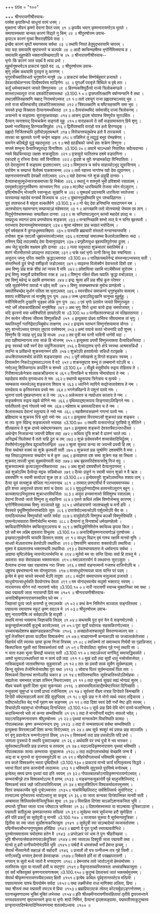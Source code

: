 +++
title = "१००"

+++
श्रीनारायणीश्रीरुवाच-  
परमेश कृपासिन्धो साधूनां परमं धनम् ।  
मुक्तानां जीवनं कृष्णो देवानां दैवतं परम् ॥१ ॥
कृपयैव भवान् कृष्णनारायणोऽत्र भूतले ।  
समायास्यथवा चान्यत् कारणं विद्यते नु किम् ॥२ ॥
श्रीपुरुषोत्तम उवाच-  
कृपाऽत्र कारणं मुख्यं शिवराज्ञीप्रिये सदा ।  
इच्छैव कारणं सृष्टौ ममागमस्य सर्वथा ॥३ ॥
तथापि नियतं हेतुमुद्भावयामि चापरम् ।  
यदा यदा समायामि सृष्ट्यन्तरे च कल्पके ॥४ ॥
आदौ क्वचिन्महर्षेश्च भृगोर्निमित्तमाप्य ह ।  
समायामि मुहुश्चेति भक्तानामिच्छयाऽपि च ॥५ ॥
श्रीनारायणीश्रीरुवाच--  
भृगोः किं कारणं जातं यदर्थं वै त्वया प्रभो ।  
मुहुर्मानुषभावेऽत्र प्राकट्यं गृह्यते वद ॥६ ॥
श्रीपुरुषोत्तम उवाच-  
शृणु लक्ष्मि कथयामि पुरावृत्तं तु कारणम् ।  
भृगुस्त्रीख्यातिवधतो भृगुशापेन मानुषे ॥७ ॥
प्राकट्यं सर्वथा विष्णोर्बहुवारं प्रजायते ।  
देवकार्यार्थलग्नस्य दिव्यैश्वर्यस्य शार्ङ्गिणः ॥८ ॥
युगधर्मे परावृत्ते शिथिले च वृषे ततः ।  
कर्तुं धर्मव्यवस्थानं जायते विष्णुरव्ययः ॥९ ॥
हिरण्यकशिपुर्दैत्यो राज्ये त्रिलोकमण्डले ।  
शास्ताऽभवत्पुरा राजा दशकोटिसमास्तथा ॥3.100.१ ०॥
द्वासप्ततिलक्षाणि वर्षाण्यन्यानि वै तथा ।  
तथाऽशीतिसहस्राणि सम्राट् निरामयोऽभवत् ॥१ १॥
ततो दशयुगं राजा प्रह्लादश्चाऽभवद् भुवः ।  
ततो राजा बलिश्चासीद् दशकोटिसमास्तथा ॥१२॥
त्रिंशल्लक्षाणि च षष्टिसहस्राणि समा भुवः ।  
त्रयस्ते इन्द्रा विख्याता दैत्यानामभवँस्तदा ॥१ ३॥
दैत्यसंस्थमिदं सर्वमासीद् राज्यं त्रिलोकगम् ।  
अत्रान्तरे च सङ्ग्रामाः सुरासुरक्षयावहाः ॥१४॥
आसन् द्वादश चोग्राश्च विष्णुर्यत्र सुराऽर्थितः ।  
दैत्यान् व्यनाशयद् दिव्यचक्रेण सङ्गतो मुहुः ॥१५॥
वाराहकल्पे ते सर्वे सङ्ग्रामास्तान् प्रिये शृणु ।  
प्रथमो नारसिंहस्तु हिरण्यकशिपुर्हतः ॥१६॥
द्वितीयश्चापि वाराहो यत्र हतो हिरण्यदृक् ।  
प्रह्लादो निर्जितश्चापि तृतीयोऽमृतमन्थने ॥१७॥
विरोचनश्चतुर्थश्च हतो वै तारकामये ।  
तारका सा बृहस्पतेः पत्नी चन्द्रेण चाहृता ॥१८॥
तन्निमित्तं तु तद्युद्धं बभूव रोमहर्षणम् ।  
वामनेन बलिर्बद्धो युद्धं महदभूत्तदा ॥१ ९॥
षष्ठे ह्याडीबको जम्भो हतः शक्रेण विष्णुना ।  
सप्तमे शम्भुना दैत्यास्त्रिपुराद्या विनाशिताः ॥3.100.२०॥
अष्टमे चाऽन्धको निघातितः सदैत्यदानवः ।  
नवमे विप्रचित्त्याद्या लक्षशः शक्रसूदिताः ॥२१॥
वृत्रासुरो घातितश्च दशमे वज्रपाणिना ।  
एकादशे तु रजिना दैत्याः सर्वे विनाशिताः ॥२२॥
द्वादशे च सुरैः षण्डामर्काद्या विनिपातिताः ।  
एते देवासुराणां वै सङ्ग्रामा द्वादशाऽभवन् ॥२३॥
विष्णुस्तत्र च सर्वत्र साहाय्योऽभूद् द्युवासिनाम् ।  
पर्यायेण च सम्प्राप्तं त्रैलोक्यं पाकशासनम् ॥२४॥
ततो यज्ञस्य भागांश्च यज्ञे देवा ह्युपागमन् ।  
यज्ञनारायणश्चापि देवपक्षी ततोऽभवत् ॥२५॥
यज्ञे देवानथ गते शुक्रं प्राहुर्हि दानवाः ।  
दैत्याश्चासुरमूर्धन्यास्त्रासमाप्त्वा हि निर्बलाः ॥२६॥
स्थातुं न शक्नुमो भूमौ प्रविशामो रसातलम् ।  
एवमुक्तोऽसुरगुरुर्विषण्णः सान्त्वयन् गिरा ॥२७॥
माऽभैष्ट धारयिष्यामि तेजसा स्वेन वोऽसुरान् ।  
वृष्टिमोषधीन् भोज्यानि रसान्सुधाः सुखानि च ॥२८॥
युष्मदर्थं प्रदास्यामि धारयित्वा स्वतेजसा ।  
यास्याम्यहं महादेवं मन्त्रार्थे विजयाय च ॥२९॥
युष्माननुग्रहीष्यामि पुनः पश्चादिहागतः ।  
यूयं तपश्चरध्वं वै संवृता वल्कलैर्वने ॥3.100.३ ०॥
नो चेद् देवा हनिष्यन्ति यावदागमनं मम ।  
अतश्चोग्रान् महामन्त्रान् सम्प्राप्याऽहं महेश्वरात् ॥३ १॥
आगच्छामि ततो योत्स्यामहे जेष्याम एव तान् ।  
पितुर्भृगोश्चाश्रमस्थाः सम्प्रतीक्षत दानवाः ॥३२॥
सः सन्दिश्याऽसुरान् काव्यो महादेवं प्रपद्य च ।  
सम्प्रपूज्य स्वागतं प्राप्य प्रणम्योवाच शङ्करम् ॥३३॥
मन्त्रानिच्छामि शम्भो त्वत् ये न सन्ति बृहस्पतौ ।  
पराभवाय देवानामसुरेष्वभयावहान् ॥३४॥
श्रुत्वा महेश्वरः प्राह चरव्रतं मयोदितम् ।  
पूर्णं वर्षसहस्रं वै कुण्डधूममवाक्छिराः ॥३५॥
पास्यसि ब्रह्मचारी संस्ततो मन्त्रानवाप्स्यसि ।  
तयोक्तः शुक्र एवाऽसौ धूम्रपस्तापसोऽभवत् ॥३६॥
वटशाखां समालम्ब्य कैलासेऽवाक्शिराः सदा ।  
तस्मिन् छिद्रे तदाऽमर्षाद् देवा दैत्यानुपाद्रवन् ॥३७॥
प्रगृहीतायुधा बृहस्पतिपुरोगमा द्रुतम् ।  
अथ जेतुं सुरान्नैव शक्ष्याम इति दानवाः ॥३८॥
नत्वा ययुस्तदा शुक्रमातरं ख्यातिमेव ह ।  
शरणं भीतभीतास्ते प्रापद्यन्त तदाऽभयम् ॥३९॥
चक्रे रक्षां भृगोः पत्नी किन्तु देवा रुषान्विताः ।  
असुरान् जघ्नुः परितः ख्यातिः क्रुद्धाऽभवत्तदा ॥3.100.४०॥
पातिव्रत्यबलेनेन्द्रं संस्तभ्याऽभ्यचरत् सती ।  
संस्तम्भितो द्रुतं चेन्द्रो वशीकृतो जडोऽभवत् ॥४१॥
व्यद्रवन्त विलोक्यैनं देवास्ततो दिशो दश ।  
अथ विष्णुः प्राह शक्रं शीघ्रं त्वां न्यस्य वै मयि ॥४२॥
प्रवेशयित्वा रक्षामि माऽभैषीस्त्वं सुरोत्तम ।  
इन्द्रं विष्णुः स्वमूर्तौ प्रावेशयित्वा ररक्ष ह ॥४३॥
विष्णुना रक्षितं वीक्ष्य ख्यातिः क्रुद्धा वचोऽवदत् ।  
एषा विष्णुं महेन्द्रं च दहामि क्षणमात्रतः ॥४४॥
इन्द्रः श्रुत्वा हरिं प्राह शीघ्रं कुरु परेश्वर ।  
जहि सुदर्शनेनैनां यावन्नो न दहेत् सती ॥४५॥
विष्णुः ससम्भ्रमश्चक्रं मुमोच प्राणहेतवे ।  
ख्यातेश्चिच्छेद मूर्धानं पतिता सा मृताऽभवत् ॥४६॥
स्वस्त्रीवधं समाकर्ण्य भृगुश्चुकोप सत्वरम् ।  
शशाप स्त्रीविहन्ता त्वं मानुषेषु पुनः पुनः ॥४७॥
जन्म धृत्वाऽतिदुःखानि चानुभव मुहुर्मुहुः ।  
स्त्रीनिमित्तानि दुःखानि भुङ्क्ष्व लोके पुनः पुनः ॥४८॥
एवं भृगोः प्रतापेन जायते विष्णुरच्युतः ।  
नष्टे धर्मे लोककार्यहितार्थं मानुषेष्विह ॥४९॥
अथ भृगुः शिरो धृत्वा काये द्राक् समयोजयत् ।  
यदि कृत्स्नो मया धर्मश्चिरितो ज्ञायतेऽपि वा ॥3.100.५०॥
पत्नीव्रतपरश्चाऽहं त्वं पतिव्रततत्परा ।  
तेन सत्येन जीवस्व जीवस्व विष्णुसन्निधौ ॥५१ ॥
इत्युक्त्वा प्रोक्ष्य वार्भिश्च जीवयामास तां भृगुः ।  
ख्यातिस्तूर्णं गतनिद्रेवाऽभिबुबोध तत्क्षणम् ॥५२॥
इन्द्रस्य स्तम्भनं विष्णुर्नाशयामास योगतः ।  
भृगुः शान्तोऽभवत् पश्चात् तुष्टाव परमेश्वरम् ॥५३॥
क्षमां ययाचे सततं भोजनादि ददौ शुभम् ।  
विष्णुर्नैव हि जग्राह भृगुं प्राह हि माधवः ॥५४॥
तव पुत्री मम पत्नी भाविनी भार्गवी यदा ।  
तदा ग्रहीष्याम्यागत्य तया साकं हि भोजनम् ॥५५॥
इत्युक्त्वा प्रययौ विष्णुस्त्यक्त्वा दैत्यादिकाँस्तदा ।  
इन्द्रः स्वस्थो ययौ स्वर्गं देवा ययुर्निजालयान् ॥५६॥
दैत्याद्याश्च भृगोः क्षेत्रे स्वस्था आश्रमसन्निधौ ।  
तपन्ति च प्रतीक्षन्ते शुक्रस्यागमनं प्रति ॥५७॥
शुक्रोऽपि हरपार्वत्योः सन्निधौ वटवृक्षके ।  
अधःशिरास्तपश्चोग्रं करोति शङ्कराज्ञया ॥५८॥
पूर्णे वर्षसहस्रे तु विगते शङ्करः स्वयम् ।  
दिव्यरूपेण निकटेऽदृश्यताऽऽगत्य वै वटे ॥५९॥
शक्रस्तुष्टाव शम्भुं तं लम्बमानो वटेऽपि च ।  
नमोऽस्तु शितिकण्ठाय कपर्दिने च शम्भवे ॥3.100.६० ॥
मीढुषे वसुवीर्याय रुद्राय रोहिताय ते ।  
गिरीशायाऽर्कनेत्राय तक्षकक्रीडनाय च ॥६१॥
पिनाकिने च श्वेताय भीमायोग्राय ते नमः ।  
महादेवाय शर्वाय मृगव्याधाय ते नमः ॥६२॥
स्थाणवे बहुरूपाय त्रिनेत्राय च मृत्यवे ।  
त्र्यम्बकाय नमस्तेऽस्तु शङ्कराय शिवाय च ॥६३॥
ध्यानिने व्यापिने सद्योजातायेशाय ते नमः ।  
वामदेवाय च कृत्तिवस्त्राय प्रभवे नमः ॥६४॥
भगनेत्रविहन्त्रे ते पशूनां पतये नमः ।  
भूतानां पतये पूषाहन्तघ्नाय च ते नमः ॥६५॥
अर्करूपाय च न्यग्रोधाय कालाय ते नमः ।  
सङ्कर्षणाय रुद्राय वह्नये योगिने नमः ॥६६॥
पृथिव्याद्यष्टरूपाय लिङ्गायाऽलिङ्गिने नमः ।  
पार्वतीपतये तुभ्यं गोपतये नमो नमः ॥६७॥
महेशाय च डमरूवादित्राय च ते नमः ।  
कैलासस्थाय देवानां स्तुत्याय ते नमो नमः ॥६८॥
महावैष्णवसन्नाम्ने गणानां पतये नमः ।  
ब्रह्मिष्ठाय च शुक्रस्य पित्रे भूयो नमो नमः ॥६९॥
इत्युक्त्वा विररामाऽसौ शुक्रस्तं प्राह शङ्करः ।  
मा तपः कुरु विप्रेन्द्र सङ्कल्पस्ते भयावहः ॥3.100.७० ॥
तथापि वत्सरान्तेऽहं पूरयिष्ये तु शीलिने ।  
शीलव्रताय ते शुक्र दास्ये यथेष्टमन्त्रकान् ॥७१॥
इत्युक्त्वा शङ्करो देवस्तत्रैवाऽन्तरधीयत ।  
अथेन्द्रेण निजाकन्या जयन्ती प्रेषिता तदा ॥७२॥
कथिता पुत्रि शक्रो वै दारुणं चरते तपः ।  
अनिद्रार्थं त्रिलोक्यां वै ततो याहि द्रुतं च तम् ॥७३॥
शुक्रं प्रसेवयस्वैनं शय्यासेवादिभिर्द्रुतम् ।  
तैस्तैर्मनोऽनुकूलैश्च ह्युपचारैरतन्द्रिता ॥७४॥
श्रुत्वा सुरूपा कन्या सा जयन्ती प्रययौ हि तम् ।  
पित्रा यथोक्तं वाक्यं सा शुक्रे कृतवती सती ॥७५॥
शुक्रस्तां प्राह सुश्रोणि! दशवर्षाणि वै मया ।  
सह तिष्ठाऽदृश्यरूपा सम्प्रयोगं च मे कुरु ॥७६॥
इत्याज्ञप्ता दश समाः शुक्रेण सह सा स्थिता ।  
शुक्रवत् तापसी भूत्वा सूक्ष्मयोगवती सदा ॥७७॥
अथ बृहस्पतिर्दशवत्सरेषु निजं वपुः ।  
शुक्ररूपात्मकं कृत्वाऽसुरानशिक्षयत्तदा ॥७८॥
अथ शुक्रो दशवर्षोत्तरे दैत्यानुपागमत् ।  
अहं शुक्रोऽस्मि दैत्येन्द्रा मद्वचः सन्निबोधत ॥७९॥
दैत्याः प्राहुर्न नः स्वामी भवान् शुक्रो न वै ऋतः ।  
दशवर्षाणि नः स्वामी सत्योऽयं शुक्र एव ह ॥3.100.८०॥
इत्येवमसुरैः शुक्रोऽवमानितः शशाप तान् ।  
दैत्या यूयं सत्यशुक्रं बोधिता नाऽभ्यनन्दथ ॥८१ ॥
तस्मात् प्रणष्टवीर्या वै पराभवमवाप्स्यथ ।  
इति शप्ता असुरास्ते ज्ञात्वा शापं च देवताः ॥८२॥
युयुधुर्दानवाद्यैश्च हतवन्तोऽसुरान् बहून् ।  
काव्यशापाऽभिभूताश्च शुक्राधारविवर्जिताः ॥८३॥
असुरा हन्यमानास्ते विविशुश्च रसातलम् ।  
देवानां विजयो जातो विष्णुना तु सहायिना ॥८४॥
एतत्ते कथितं लक्ष्मि विष्णोर्जन्मसु कारणम् ।  
भृगोर्निमित्तमालम्ब्य विष्णुः सञ्जायते मुहुः ॥८५॥
धर्मान्नारायणो जातश्चाक्षुषे च मनौ हरिः ।  
वैवस्वते पृथुर्विष्णुर्वामनश्चादितेः सुतः ॥८६॥
दत्तात्रेयोऽभवत्सोऽपि पर्शुरामोऽपि चैव सः ।  
रामादित्यस्तथा विष्णुर्व्यासो भवति सर्वदा ॥८७॥
वासुदेवोऽपि विष्णुश्च कल्की विष्णुर्भविष्यति ।  
एवमन्येऽप्यवतारा विष्णोर्भवन्ति मानवाः ॥८८॥
दैत्यानां तु विनाशार्थं धर्मरक्षणहेतवे ।  
क्वचिन्नारीनिमित्तेन क्वचित्सुराऽवनाय च ॥८९॥
क्वचिद्धर्मनिमित्तेन क्वचिच्च कृपया किल ।  
एते सर्वे मम लक्ष्मि ह्यवतारा विभूतयः ॥3.100.९०॥
अनादिश्रीकृष्णनारायणोऽहं पुरुषोत्तमः ।  
इच्छयाऽनुग्रहेणापि चायामि हितवान् सताम् ॥९ १॥
साधून् विप्रान् वृषं गाश्च रक्षामि मानवो मुनिः ।  
साधवो मेऽवताराश्च हेतयोऽपि तथाविधाः ॥९२॥
ऐश्वर्याणि चावताराः शक्तयोऽपि तथाविधाः ।  
मुक्ता मे ह्यवताराश्च भक्ताश्चापि तथाविधाः ॥९३॥
देवाश्चाप्यवतारा मे धर्मावनाय सर्वथा ।  
आज्ञया सृष्टिलोकेषु जायन्तेऽन्तर्भवन्ति च ॥९४॥
मूर्तयो मम याः सन्ति दिव्याः सर्वा हि तास्तु मे ।  
अवताराः सदा सेवाग्राहका भक्तवत्सलाः ॥९५॥
ममाऽवतारयोगं ये लब्धवन्तः सुराऽसुराः ।  
दैत्याश्च दानवा यक्षा राक्षसाश्च नराः स्त्रियः ॥९६॥
पशवो वाहनात्मानो गजाश्च वाजिनोऽपि च ।  
उष्ट्राश्च वृषभाश्चान्ये मम योगमुपागताः ॥९७॥
मत्साधुयोगमापन्ना याता यान्ति परं पदम् ।  
इत्येवं मे कृपा चास्ते स्वभावो मेऽपि तादृशः ॥९८॥
मद्योगं समवाप्तस्य मत्तुल्यत्वं प्रजायते ।  
साधुयोगात्साधुर्भवति दैवयोगाश्च देवता ॥९९॥
मम योगाद्भवत्येव मादृशो भक्तराट् स्वयम् ।  
नारायणस्य योगेन नरो नारायणो भवेत् ॥3.100.१० ०॥
नारी नारायणी स्याच्च मुक्तानिका रमा यथा ।  
यथा पद्मावती जाता नारायण्यौ प्रिये मम ॥१०१ ॥
श्रीनारायणीश्रीरुवाच-  
अनादिश्रीकृष्णनारायणस्वामिन् पते मम ।  
जिज्ञासां पूरय जाते न्रायण्यौ तु रमाऽब्जके ॥१ ०२॥
कथं केन निमित्तेन सञ्जाता सङ्गतिस्तव ।  
पद्मावत्या रमायाश्च स्फुटं कृष्ण वदाऽत्र मे ॥१ ०३॥
श्रीपुरुषोत्तम उवाच-  
शृणु नारायणीश्रि त्वं सर्वज्ञाऽसि हि मादृशी ।  
तथापि मानवं भावमाप्य जिज्ञाससि त्विदम् ॥१ ०४॥
कथयामि पुरा वृत्तं येन ये सङ्गमोऽनयोः ।  
ककुप्सूर्यात्मजयोर्वै कुटुम्बे कारवेऽभवत् ॥१ ०५॥
पुरा सूर्यो यदोत्पन्नः सहस्रकिरणोऽभवत् ।  
उच्चावचप्रदेशश्च ब्रह्माण्डदाहकाऽग्निकः ॥१०६ ॥
असह्यतेजाश्चात्युग्रो विवराण्यज्वलन् यतः ।  
सूर्यं तेजस्विनं ज्ञात्वा याऽर्पिता विश्वकर्मणा ॥१ ०७॥
सञ्ज्ञानाम्नी कन्यकाऽपि सा जज्वालार्कतेजसा ।  
विहायेयं पतिं स्वस्याः छायां कृत्वा निजां स्त्रियम् ॥१ ०८॥
स्वधिष्ण्ये तां समास्थाय निर्ययौ सा गृहान्निजात् ।  
क्लिष्टचित्ता गूहती स्वां विश्वकर्मालयं ययौ ॥१ ०९॥
पित्रोपदिष्टा सूर्यस्य गृहे गन्तुं तथापि सा ।  
न याता वडवा भूत्वा हिमाद्रौ व्यचरत् सती ॥3.100.११ ०॥
तदाऽर्कस्तां मार्गयितुं समायाद्धिमपर्वते ।  
अश्वो भूत्वाऽऽरब्धवाँस्तां सा न कामं ददौ तदा ॥११ १॥
मुखं ददौ तदा सूर्यो धातुं नसोर्व्यसर्जयत् ।  
नासिकाद्वयतो जातावश्विन्याः सुकुमारकौ ॥१ १२॥
ततः सा प्रययौ साकं सूर्येण सूर्यमण्डलम् ।  
किन्तु सूर्यस्य तेजोभिर्जज्वालैषा पुरा यथा ॥११३ ॥
सोवाच पितरं सूर्यमन्दतार्थं पिता ततः ।  
विश्वकर्मा दिवानाथं शाणोल्लीढं चकार ह ॥१ १४॥
शातितश्चाभितः सूर्यश्चातिरूपोऽतिमोहकः ।  
सह्यतेजाः समभवत् सञ्ज्ञा तस्मिन् स्थिराऽभवत् ॥१ ११॥
तदा सुरूपं सुखदं सह्यं भोगप्रदं सुरम् ।  
वीक्ष्य चकमे युवती दिशा भूत्वा सुकन्यका ॥११६ ॥
हावभावविलासाद्यैश्चेष्टाभिस्तं दिगिच्छति ।  
रन्तुकामां सुमुग्धां च पार्श्वे प्राप्तां रजोन्विताम् ॥१ १७॥
सूर्यस्तां वीक्ष्य तत्राह दिग्देवते किमच्छसि ।  
दिग्देवी स्वेष्टमाहाऽस्मै कामं देहि सुतृप्तिदम् ॥१ १८॥
सूर्यः प्राह न मे भोगो व्यर्थः स्यात् तद्विचारय ।  
यदीष्टस्तेऽस्ति चेद् गर्भो गृहाण मम सङ्गमम् ॥१ १९॥
तदा दिशा स्वयं देवी गर्भो नेष्ट इति स्वयम् ।  
विचार्याऽपि महामुग्धा भोगमैच्छद् दिनाधिपात् ॥3.100.१२०॥
सूर्यः प्राह प्रिये देवि भोगं दास्ये फलान्वितम् ।  
कदाचिन्मानवे भावे त्वं कन्या सम्भविष्यसि ॥१ २१॥
तदा ते मानवीनार्यै मद्योगः सफलो भवेत् ।  
यदाऽनादिकृष्णनारायणः श्रीपुरुषोत्तमः ॥१ २२॥
पृथ्व्यां मानवरूपेण विचरिष्यति कामदः ।  
गोपालबालकः कृष्णः कम्भरानन्दनः प्रभुः ॥१२३ ॥
तदा ते जन्मसाफल्यं सर्वथा सम्भविष्यति ।  
इत्युक्त्वा विररामाऽर्को दिशा कन्या तिरोऽभवत् ॥१ २४॥
अथ सूर्यः श्वशुरं स्वं प्रसन्नः प्राह साञ्जलिः ।  
वरं वृणु प्रदात्येऽत्र यन्मनोऽनुगतं प्रियम् ॥१२५॥
विश्वकर्मा तदा प्राह प्रसन्नोऽसि यदि प्रभो ।  
जामाता पुत्ररूपो वै तथापि पुत्रवाञ्च्छया ॥१ २६॥
अर्थयामि वरं रम्यं पुत्रो मे भव भास्कर ।  
सूर्यस्तथाऽस्त्विति प्राह प्रजगाद च तत्पराम् ॥१ २७॥
यदाऽनादिकृष्णनारायणः पृथ्व्यां भविष्यति ।  
गोपालबालकः सत्याः कम्भरायाः सुखात्मजः ॥१२८॥
तदा तद्योगलाभार्थमहं चेच्छामि जन्म वै ।  
अद्य वा च युगान्ते वा युगानामयुतेऽपि वा ॥१ २९॥
श्रीहरेर्योगलाभार्थं भविष्यामि सुमानवः ।  
तत्र काले विश्वकर्मन् भवता पृथिवीतले ॥3.100.१३०॥
प्राकट्यं मानवे कार्यं मत्पितृत्वस्य सिद्धये ।  
भवन्तं पितरं प्राप्य कारुयोनौ त्वदात्मजः ॥१३ १॥
भविष्यामि सुपुत्रस्ते पूरयिष्ये मनोरथम् ।  
इत्येतत् समयं प्राप्य पृथ्व्यां यदा हरिः स्वयम् ॥१ ३२॥
गोपालबालकोऽनादिकृष्णनारायणोऽभवत् ।  
कम्भराश्रीगृहे तत्र विश्वकर्माऽऽप्य वै क्षणम् ॥१३३ ॥
मङ्कणकसुकारोर्वै गृहे बालुजशिल्पिराट् ।  
विश्वकर्मा स्वयं जज्ञे जटिलापतिरित्ययम् ॥१ ३४॥
बालुजंशिल्पिनं विश्वकर्मावतारमुत्तमम् ।  
पितरं सम्प्रकल्प्यैव सूर्यः पुत्रोऽभवत्ततः ॥१३५॥
नाकमिच्छिल्पिराट् सर्वशिल्पिवर्यः सुयोगिराट् ।  
तस्याऽस्य पूर्णरूपस्य भार्याऽभवत्तु सा ककुब् ॥१ ३६॥
या जाता कन्यका दिगंशात्मिका मानवी सती ।  
अम्बामाता शिल्पिवर्यमनोजित्पुत्रिका शुभा ॥१ ३७॥
विवाहिता दिगंशा साऽर्कांऽशनाकजिता भुवि ।  
दम्पत्योः पुत्रिका जाताः पञ्च ज्येष्ठाऽत्र चाब्जिका ॥१ ३८॥
दिशामंशस्वरूपा या साऽम्बायाः पुत्रिकाऽग्रजा ।  
पद्मावती सतीतुल्या कृष्णकान्तस्य सत्प्रिया ॥१ ३९॥
सूर्यप्रभा स्वयं सूर्यजन्या हरौ सुमोहिता ।  
हरिं पतिं प्रकर्तुं सा सूर्यपुत्री तु मानवी ॥3.100.१४० ॥
व्यजायत सुरूपा वै सूर्यमानवपुत्रिका ।  
द्वितीया सा रमा जाता सूर्यांशनाकजित्सुता ॥१४१ ॥
सूर्यपुत्री रमा साऽम्बादेव्यां व्यजायतोत्तमा ।  
पद्मिनीरूपसौभाग्यगुणयुक्ता हरिप्रिया ॥१४२॥
ब्रह्मणो ये पुरा पुत्र्यौ रमापद्मावतीभिधे ।  
पुरुषोत्तममासस्य त्रयोदश्या व्रतेन वै ॥१४३ ॥
प्राप्तेऽक्षरं परं धाम ते पुनः श्रीहरीच्छया ।  
भुवि श्रीभगवत्सेवाकरणायाऽर्कपुत्रिका ॥१४४॥
रमा जाताऽथ दिक्पुत्री जाता पद्मावती तथा ।  
मानवे तु हरौ पत्नीरूपेणोभेऽर्पिते भुवि ॥१४५॥
पार्षदौ मे धामसंस्थौ भर्गो हेमन्त इत्यमू ।  
सेवार्थं नीतवानेतौ सहाऽहं तौ सहोदरौ ॥१४६ ॥
प्रजातौ तौ यत्र पत्नीजन्म तत्र गृहे त्विमौ ।  
भर्गोऽभवद्धि भगवान् हेमन्तो हेमसञ्ज्ञकः ॥१४७॥
सिषेवाते हरिं मां तौ परब्रह्मपरायणौ ।  
भगवान् स सुतो मध्ये जातो वै भगवद्गणः ॥१४८॥
हेमन्तश्च ततो जातोऽनुजो हेमसमोत्तमः ।  
ततस्तिस्रः सुता या मालती हंसी च सद्गुणा ॥१४९॥
वैकुण्ठसख्यस्तिस्रस्ता अभवन्नम्बिकासुताः ।  
एवं सर्वं भक्तियुक्तं कृष्णनारायणाश्रयम् ॥3.100.१५०॥
कुटुम्बं देवतारूपं जातं भक्त्यर्थमुत्तमम् ।  
सेवार्थं श्रीकृष्णनारायणस्यैवाऽभवत् क्षितौ ॥१५१॥
इत्येषः कथितः पूर्ववृत्तान्तस्तेऽत्र मत्प्रिये! ।  
पद्मावत्यारमा याश्च प्रिययोर्मम सर्वदा ॥१५२॥
यथा लक्ष्मीर्जया राधा माणिक्या ललिता, प्रिया ।  
यथा श्रीस्त्वं तथा पद्मावती रमाऽत्र मे प्रिया ॥१५३॥
ब्रह्मप्रियाऽष्टकं त्वेतत् कोट्यर्बुदाऽङ्गनोत्तमम् ।  
पठनाच्छ्रवणादस्य भुक्तिं मुक्तिं लभेत्तथा ॥१५४॥
इति श्रीलक्ष्मीनारायणीयसंहितायां तृतीये द्वापरसन्ताने भगवदवताराणां सृष्टावागमने कृपा वा भृगोः शापो निमित्तं, दैत्यानां द्वादशसङ्ग्रामाः, पद्मावतीरमाकुटुम्बस्य प्राग्वृत्तान्तादिश्चेत्यादिनिरूपणनामा शततमोऽध्यायः ॥१०० ॥
    

